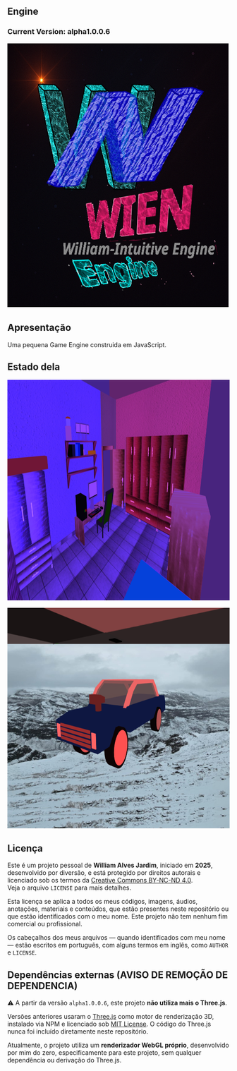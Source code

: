 ## Engine 
### Current Version: alpha1.0.0.6
<p align="center">
    <img src="./images/logo1024x1024.png" width="600px" height="600px" alt="Meu logo" />
</p>

## Apresentação
Uma pequena Game Engine construida em JavaScript.

## Estado dela
<p align="center">
    <img src="./images/demo.png" width="800px" height="500px" alt="Estado atual da Engine" />
</p>
<p align="center">
    <img src="./images/demo2.png" width="800px" height="500px" alt="Estado atual da Engine" />
</p>

## Licença
Este é um projeto pessoal de **William Alves Jardim**, iniciado em **2025**, desenvolvido por diversão, e está protegido por direitos autorais e licenciado sob os termos da [Creative Commons BY-NC-ND 4.0](https://creativecommons.org/licenses/by-nc-nd/4.0/).  
Veja o arquivo `LICENSE` para mais detalhes.

Esta licença se aplica a todos os meus códigos, imagens, áudios, anotações, materiais e conteúdos, que estão presentes neste repositório ou que estão identificados com o meu nome.
Este projeto não tem nenhum fim comercial ou profissional.

Os cabeçalhos dos meus arquivos — quando identificados com meu nome — estão escritos em português, com alguns termos em inglês, como `AUTHOR` e `LICENSE`.

## Dependências externas (AVISO DE REMOÇÃO DE DEPENDENCIA)

⚠️ A partir da versão `alpha1.0.0.6`, este projeto **não utiliza mais o Three.js**.

Versões anteriores usaram o [Three.js](https://threejs.org/) como motor de renderização 3D, instalado via NPM e licenciado sob [MIT License](https://github.com/mrdoob/three.js/blob/dev/LICENSE). O código do Three.js nunca foi incluído diretamente neste repositório.

Atualmente, o projeto utiliza um **renderizador WebGL próprio**, desenvolvido por mim do zero, especificamente para este projeto, sem qualquer dependência ou derivação do Three.js.


